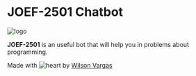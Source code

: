 # JOEF-2501 Chatbot

![logo](https://raw.githubusercontent.com/wilsonvargas/ChatBotXamarinForms/master/images/logo_main.png)

**JOEF-2501** is an useful bot that will help you in problems about programming.

Made with ![heart](https://png.icons8.com/office/1600/hearts.png) by [Wilson Vargas](https://blog.wilsonvargas.com)